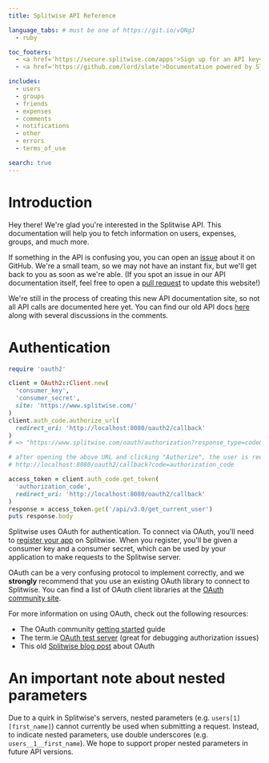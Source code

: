 ```yaml
---
title: Splitwise API Reference

language_tabs: # must be one of https://git.io/vQNgJ
  - ruby

toc_footers:
  - <a href='https://secure.splitwise.com/apps'>Sign up for an API key</a>
  - <a href='https://github.com/lord/slate'>Documentation powered by Slate</a>

includes:
  - users
  - groups
  - friends
  - expenses
  - comments
  - notifications
  - other
  - errors
  - terms_of_use

search: true
---
```


# Introduction

Hey there! We're glad you're interested in the Splitwise API. This documentation will help you to fetch information on users, expenses, groups, and much more.

If something in the API is confusing you, you can open an [issue](https://github.com/splitwise/api-docs/issues) about it on GitHub. We're a small team, so we may not have an instant fix, but we'll get back to you as soon as we're able. (If you spot an issue in our API documentation itself, feel free to open a [pull request](https://github.com/splitwise/api-docs/pulls) to update this website!)


<aside class="warning"> We're still in the process of creating this new API documentation site, so not all API calls are documented here yet. You can find our old API docs <a href="http://dev.splitwise.com">here</a> along with several discussions in the comments. </aside>

# Authentication

```ruby
require 'oauth2'

client = OAuth2::Client.new(
  'consumer_key',
  'consumer_secret',
  site: 'https://www.splitwise.com/'
)
client.auth_code.authorize_url(
  redirect_uri: 'http://localhost:8080/oauth2/callback'
)
# => "https://www.splitwise.com/oauth/authorization?response_type=code&client_id=consumer_key&redirect_uri=http://localhost:8080/oauth2/callback"

# after opening the above URL and clicking "Authorize", the user is redirected to:
# http://localhost:8080/oauth2/callback?code=authorization_code

access_token = client.auth_code.get_token(
  'authorization_code',
  redirect_uri: 'http://localhost:8080/oauth2/callback'
)
response = access_token.get('/api/v3.0/get_current_user')
puts response.body
```

Splitwise uses OAuth for authentication. To connect via OAuth, you'll need to [register your app](https://secure.splitwise.com/apps) on Splitwise. When you register, you'll be given a consumer key and a consumer secret, which can be used by your application to make requests to the Splitwise server.

<aside class="notice">
  OAuth can be a very confusing protocol to implement correctly, and we <strong>strongly</strong> recommend that you use an existing OAuth library to connect to Splitwise. You can find a list of OAuth client libraries at the <a href="https://oauth.net/code/#client-libraries">OAuth community site</a>.
</aside>

For more information on using OAuth, check out the following resources:

- The OAuth community [getting started](http://oauth.net/documentation/getting-started/) guide
- The term.ie [OAuth test server](http://term.ie/oauth/example/) (great for debugging authorization issues)
- This old [Splitwise blog post](https://blog.splitwise.com/2013/07/15/setting-up-oauth-for-the-splitwise-api/) about OAuth

# An important note about nested parameters

Due to a quirk in Splitwise's servers, nested parameters (e.g. `users[1][first_name]`) cannot currently be used when submitting a request. Instead, to indicate nested parameters, use double underscores (e.g. `users__1__first_name`). We hope to support proper nested parameters in future API versions.
